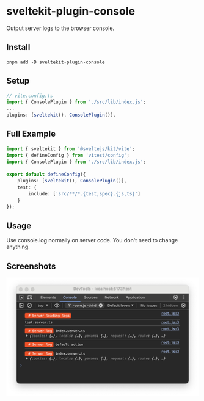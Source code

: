 # sveltekit-plugin-console

Output server logs to the browser console.

## Install

```shell
pnpm add -D sveltekit-plugin-console
```

## Setup

```ts
// vite.config.ts
import { ConsolePlugin } from './src/lib/index.js';
...
plugins: [sveltekit(), ConsolePlugin()],
```

## Full Example

```ts
import { sveltekit } from '@sveltejs/kit/vite';
import { defineConfig } from 'vitest/config';
import { ConsolePlugin } from './src/lib/index.js';

export default defineConfig({
	plugins: [sveltekit(), ConsolePlugin()],
	test: {
		include: ['src/**/*.{test,spec}.{js,ts}']
	}
});
```

## Usage
Use console.log normally on server code. You don't need to change anything.

## Screenshots

![image](./static/scr.png)